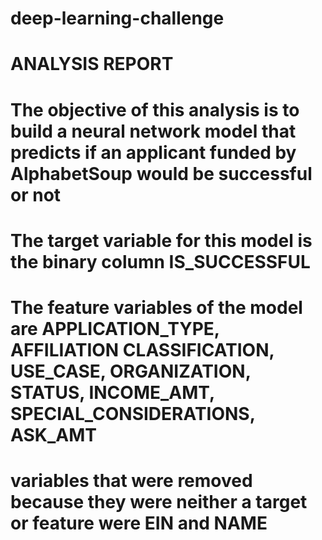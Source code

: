 # deep-learning-challenge
# ANALYSIS REPORT
# The objective of this analysis is to build a neural network model that predicts if an applicant funded by AlphabetSoup would be successful or not
# The target variable for this model is the binary column IS_SUCCESSFUL
# The feature variables of the model are APPLICATION_TYPE, AFFILIATION	CLASSIFICATION, USE_CASE,	ORGANIZATION,	STATUS,	INCOME_AMT,	SPECIAL_CONSIDERATIONS, ASK_AMT
# variables that were removed because they were neither a target or feature were EIN and NAME
# 

